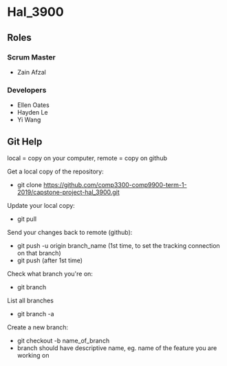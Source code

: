 # Hal\_3900

## Roles
### Scrum Master
* Zain Afzal

### Developers
* Ellen Oates
* Hayden Le
* Yi Wang

## Git Help
local = copy on your computer, remote = copy on github

Get a local copy of the repository:
* git clone https://github.com/comp3300-comp9900-term-1-2019/capstone-project-hal_3900.git

Update your local copy:
* git pull

Send your changes back to remote (github):
* git push -u origin branch_name   (1st time, to set the tracking connection on that branch)
* git push (after 1st time)

Check what branch you're on:
* git branch

List all branches
* git branch -a

Create a new branch:
* git checkout -b name_of_branch
* branch should have descriptive name, eg. name of the feature you are working on

